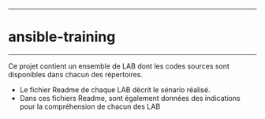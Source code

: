 
-----------------------------------------------------------------------------------------
# ansible-training
-----------------------------------------------------------------------------------------
Ce projet contient un ensemble de LAB dont les codes sources sont disponibles dans
chacun des répertoires.
- Le fichier Readme de chaque LAB décrit le sénario réalisé.
- Dans ces fichiers Readme, sont également données des indications pour la compréhension
de chacun des LAB